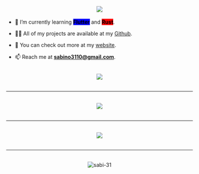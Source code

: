 <h2 align="center">
  <img src="https://readme-typing-svg.herokuapp.com/?font=JetbrainsMono&pause=1000&color=1AD961&center=true&vCenter=true&width=435&lines=Hey!+I%27m+Sabino+Pereira." />
</h2>


- 🧠 I’m currently learning <mark style="background-color: Blue">**Flutter**</mark> and <mark style="background-color: Red">**Rust**</mark>.

- 👨‍💻 All of my projects are available at my [Github](https://github.com/sabi-31).

- 📝 You can check out more at my [website](https://sabino.social).

- 📫 Reach me at **<a href=mailTo:sabino3110@gmail.com> sabino3110@gmail.com</a>**.


<br>
<div align="center" ><img src="https://github-readme-stats.vercel.app/api?username=sabi-31&show_icons=true&hide_border=true&theme=dracula"></div>
<br>
<hr>
<br>
<div align="center" ><img src="https://github-readme-stats.vercel.app/api/top-langs/?username=sabi-31&theme=dracula&hide=batchfile"></div>
<br>
<hr>
<br>
<div align="center" ><img src="https://github-profile-trophy.vercel.app/?username=sabi-31&theme=dracula&count_private=true"></div>
<br>
<hr>
<br>
<div align="center" ><img src="https://github-readme-streak-stats.herokuapp.com/?user=sabi-31&theme=dracula&" alt="sabi-31""></div>
